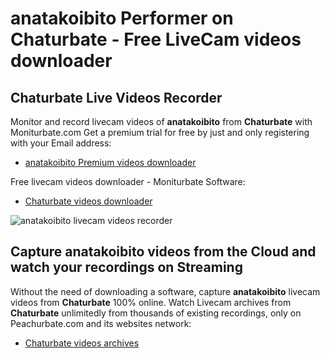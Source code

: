 # anatakoibito Performer on Chaturbate - Free LiveCam videos downloader

## Chaturbate Live Videos Recorder

Monitor and record livecam videos of **anatakoibito** from **Chaturbate** with Moniturbate.com
Get a premium trial for free by just and only registering with your Email address:
* [anatakoibito Premium videos downloader](https://moniturbate.com/request-demo-licence-key.html)

Free livecam videos downloader - Moniturbate Software:
* [Chaturbate videos downloader](https://moniturbate.com/moniturbate-download-software.html)

![anatakoibito livecam videos recorder](https://peachurnet.com/templates/moniturbate-software.png)


## Capture anatakoibito videos from the Cloud and watch your recordings on Streaming

Without the need of downloading a software, capture **anatakoibito** livecam videos from **Chaturbate** 100% online.
Watch Livecam archives from **Chaturbate** unlimitedly from thousands of existing recordings, only on Peachurbate.com and its websites network:
* [Chaturbate videos archives](https://peachurnet.com/)